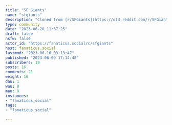 ```yaml
---
title: "SF Giants" 
name: "sfgiants"
description: "Cloned from [r/SFGiants](https://old.reddit.com/r/SFGiants)[Schedule @ MLB.com](https://www.mlb.com/giants/schedule/) # Looking for mods! "
type: community
date: "2023-06-20 11:37:25"
draft: false
nsfw: false
actor_id: "https://fanaticus.social/c/sfgiants"
host: fanaticus.social
lastmod: "2023-06-16 03:13:47"
published: "2023-06-09 17:14:48"
subscribers: 19
posts: 16
comments: 21
weight: 16
dau: 1
wau: 8
mau: 8
instances:
- "fanaticus_social"
tags: 
- "fanaticus_social"

---
```

